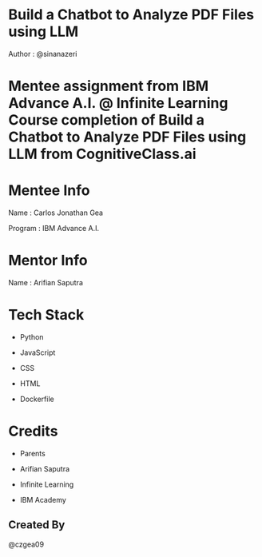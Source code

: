 # Build a Chatbot to Analyze PDF Files using LLM

Author : @sinanazeri

# Mentee assignment from IBM Advance A.I. @ Infinite Learning Course completion of Build a Chatbot to Analyze PDF Files using LLM from CognitiveClass.ai

# Mentee Info

Name : Carlos Jonathan Gea

Program : IBM Advance A.I.

# Mentor Info

Name : Arifian Saputra

# Tech Stack

- Python

- JavaScript
 
- CSS
 
- HTML
 
- Dockerfile

# Credits

- Parents

- Arifian Saputra

- Infinite Learning

- IBM Academy

## Created By

@czgea09
